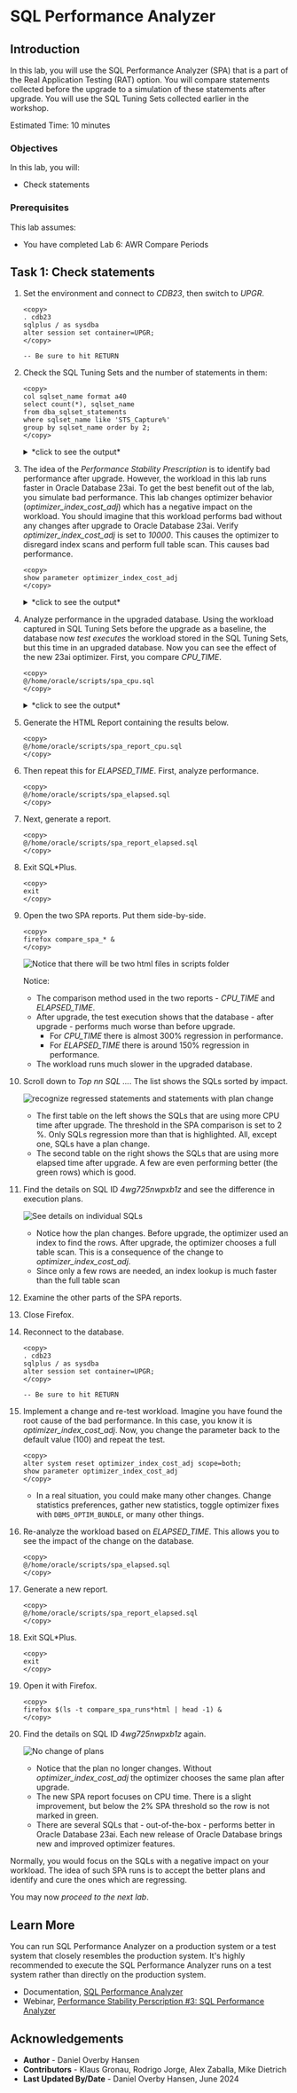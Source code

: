 # SQL Performance Analyzer

## Introduction

In this lab, you will use the SQL Performance Analyzer (SPA) that is a part of the Real Application Testing (RAT) option. You will compare statements collected before the upgrade to a simulation of these statements after upgrade. You will use the SQL Tuning Sets collected earlier in the workshop.

Estimated Time: 10 minutes

### Objectives

In this lab, you will:
* Check statements

### Prerequisites

This lab assumes:

- You have completed Lab 6: AWR Compare Periods

## Task 1: Check statements

1. Set the environment and connect to *CDB23*, then switch to *UPGR*.

      ```
      <copy>
      . cdb23
      sqlplus / as sysdba
      alter session set container=UPGR;
      </copy>

      -- Be sure to hit RETURN
      ```

2. Check the SQL Tuning Sets and the number of statements in them:

    ```
    <copy>
    col sqlset_name format a40
    select count(*), sqlset_name 
    from dba_sqlset_statements 
    where sqlset_name like 'STS_Capture%'
    group by sqlset_name order by 2;
    </copy>
    ```

    <details>
    <summary>*click to see the output*</summary>
    ``` text
    SQL> col sqlset_name format a40
    SQL> select count(*), sqlset_name 
         from dba_sqlset_statements 
         where sqlset_name like 'STS_Capture%'
         group by sqlset_name order by 2;

      COUNT(*) SQLSET_NAME
    ---------- ----------------------------------------
            31 STS_CaptureAWR
            41 STS_CaptureCursorCache
    ```
    </details>

3. The idea of the *Performance Stability Prescription* is to identify bad performance after upgrade. However, the workload in this lab runs faster in Oracle Database 23ai. To get the best benefit out of the lab, you simulate bad performance. This lab changes optimizer behavior (*optimizer\_index\_cost\_adj*) which has a negative impact on the workload.
You should imagine that this workload performs bad without any changes after upgrade to Oracle Database 23ai. 
Verify *optimizer\_index\_cost\_adj* is set to *10000*. This causes the optimizer to disregard index scans and perform full table scan. This causes bad performance.

    ```
    <copy>
    show parameter optimizer_index_cost_adj
    </copy>
    ```

    <details>
    <summary>*click to see the output*</summary>
    ``` text
    SQL> show parameter optimizer_index_cost_adj

    NAME                                 TYPE        VALUE
    ------------------------------------ ----------- ------------------------------
    optimizer_index_cost_adj             integer     10000
    ```
    </details>

    If you see any **a value different from 10000** for the *optimizer\_index\_cost\_adj*, adjust it.

    ```
    <copy>
    alter system set optimizer_index_cost_adj=10000;
    show parameter optimizer_index_cost_adj
    </copy>

    -- Be sure to hit RETURN
    ```

    <details>
    <summary>*click to see the output*</summary>
    ``` text
    SQL> alter system set optimizer_index_cost_adj=10000;

    System altered.

    NAME                                 TYPE        VALUE
    ------------------------------------ ----------- ------------------------------
    optimizer_index_cost_adj             integer     10000
    ```
    </details>

4. Analyze performance in the upgraded database. Using the workload captured in SQL Tuning Sets before the upgrade as a baseline, the database now *test executes* the workload stored in the SQL Tuning Sets, but this time in an upgraded database. Now you can see the effect of the new 23ai optimizer. First, you compare *CPU\_TIME*.

    ```
    <copy>
    @/home/oracle/scripts/spa_cpu.sql
    </copy>
    ```

    <details>
    <summary>*click to see the output*</summary>
    ``` text
    SQL> @/home/oracle/scripts/spa_cpu.sql
    SQL Tuning Set does exist - will run SPA now ...
    SQL Performance Analyzer Task does not exist - will be created ...

    PL/SQL procedure successfully completed.
    ```
    </details>

    The script:
    - Convert the information from `STS_CaptureAWR` into the right format.
    - Simulate the execution of all statements in `STS_CaptureAWR`.
    - Compare before/after.
    - Report on the results based on *CPU\_TIME*.

5. Generate the HTML Report containing the results below.

    ```
    <copy>
    @/home/oracle/scripts/spa_report_cpu.sql
    </copy>
    ```
6. Then repeat this for *ELAPSED\_TIME*. First, analyze performance.

    ```
    <copy>
    @/home/oracle/scripts/spa_elapsed.sql
    </copy>
    ```

7. Next, generate a report.

    ```
    <copy>
    @/home/oracle/scripts/spa_report_elapsed.sql
    </copy>
    ```

8. Exit SQL*Plus.

    ```
    <copy>
    exit
    </copy>
    ```

9. Open the two SPA reports. Put them side-by-side.

    ```
    <copy>
    firefox compare_spa_* &
    </copy>
    ```
    ![Notice that there will be two html files in scripts folder](./images/spa-compare-two-reports-23ai.png " ")

    Notice:
    * The comparison method used in the two reports - *CPU\_TIME* and *ELAPSED\_TIME*.
    * After upgrade, the test execution shows that the database - after upgrade - performs much worse than before upgrade. 
        - For *CPU\_TIME* there is almost 300% regression in performance.
        - For *ELAPSED\_TIME* there is around 150% regression in performance.
    * The workload runs much slower in the upgraded database.

10. Scroll down to *Top nn SQL ...*. The list shows the SQLs sorted by impact.

    ![recognize regressed statements and statements with plan change](./images/spa-report-top-sql-23ai.png " ")

    * The first table on the left shows the SQLs that are using more CPU time after upgrade. The threshold in the SPA comparison is set to 2 %. Only SQLs regression more than that is highlighted. All, except one, SQLs have a plan change.
    * The second table on the right shows the SQLs that are using more elapsed time after upgrade. A few are even performing better (the green rows) which is good. 

11. Find the details on SQL ID *4wg725nwpxb1z* and see the difference in execution plans.

    ![See details on individual SQLs](./images/spa-plan-compare-23ai.png " ")

    * Notice how the plan changes. Before upgrade, the optimizer used an index to find the rows. After upgrade, the optimizer chooses a full table scan. This is a consequence of the change to *optimizer\_index\_cost\_adj*.
    * Since only a few rows are needed, an index lookup is much faster than the full table scan

12. Examine the other parts of the SPA reports.

13. Close Firefox.

14. Reconnect to the database.

      ```
      <copy>
      . cdb23
      sqlplus / as sysdba
      alter session set container=UPGR;
      </copy>

      -- Be sure to hit RETURN
      ```

15. Implement a change and re-test workload. Imagine you have found the root cause of the bad performance. In this case, you know it is *optimizer\_index\_cost\_adj*. Now, you change the parameter back to the default value (100) and repeat the test.


    ```
    <copy>
    alter system reset optimizer_index_cost_adj scope=both;
    show parameter optimizer_index_cost_adj
    </copy>
    ```

    * In a real situation, you could make many other changes. Change statistics preferences, gather new statistics, toggle optimizer fixes with `DBMS_OPTIM_BUNDLE`, or many other things.

16. Re-analyze the workload based on *ELAPSED\_TIME*. This allows you to see the impact of the change on the database.

    ```
    <copy>
    @/home/oracle/scripts/spa_elapsed.sql
    </copy>
    ```

17. Generate a new report.

    ```
    <copy>
    @/home/oracle/scripts/spa_report_elapsed.sql
    </copy>
    ```

18. Exit SQL*Plus.

    ```
    <copy>
    exit
    </copy>
    ```

19. Open it with Firefox.

    ```
    <copy>
    firefox $(ls -t compare_spa_runs*html | head -1) &
    </copy>
    ```

20. Find the details on SQL ID *4wg725nwpxb1z* again.

    ![No change of plans](./images/spa-change-plan-compare-23ai.png " ")

    * Notice that the plan no longer changes. Without *optimizer\_index\_cost\_adj* the optimizer chooses the same plan after upgrade. 
    * The new SPA report focuses on CPU time. There is a slight improvement, but below the 2% SPA threshold so the row is not marked in green. 
    * There are several SQLs that - out-of-the-box - performs better in Oracle Database 23ai. Each new release of Oracle Database brings new and improved optimizer features.

Normally, you would focus on the SQLs with a negative impact on your workload. The idea of such SPA runs is to accept the better plans and identify and cure the ones which are regressing.

You may now *proceed to the next lab*.

## Learn More

You can run SQL Performance Analyzer on a production system or a test system that closely resembles the production system. It's highly recommended to execute the SQL Performance Analyzer runs on a test system rather than directly on the production system.

* Documentation, [SQL Performance Analyzer](https://docs.oracle.com/en/database/oracle/oracle-database/19/ratug/introduction-to-sql-performance-analyzer.html#GUID-860FC707-B281-4D81-8B43-1E3857194A72)
* Webinar, [Performance Stability Perscription #3: SQL Performance Analyzer](https://www.youtube.com/watch?v=qCt1_Fc3JRs&t=4463s)

## Acknowledgements
* **Author** - Daniel Overby Hansen
* **Contributors** - Klaus Gronau, Rodrigo Jorge, Alex Zaballa, Mike Dietrich
* **Last Updated By/Date** - Daniel Overby Hansen, June 2024